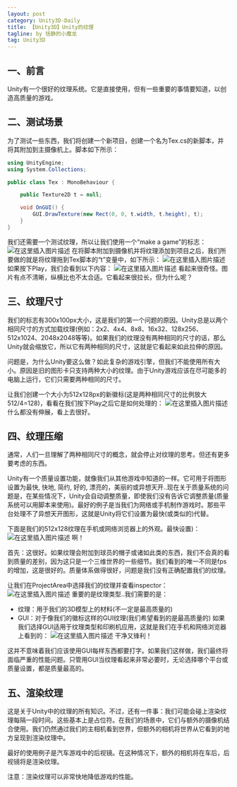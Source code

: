 ```yaml
---
layout: post
category: Unity3D-Daily
title: 【Unity3D】Unity的纹理
tagline: by 恬静的小魔龙
tag: Unity3D
---
```


## 一、前言
Unity有一个很好的纹理系统。它是直接使用，但有一些重要的事情要知道，以创造高质量的游戏。

## 二、测试场景
为了测试一些东西，我们将创建一个新项目，创建一个名为Tex.cs的新脚本，并将其附加到主摄像机上。脚本如下所示：

```csharp
using UnityEngine;
using System.Collections;

public class Tex : MonoBehaviour {

    public Texture2D t = null;

    void OnGUI() {
        GUI.DrawTexture(new Rect(0, 0, t.width, t.height), t);
    }
}
```
我们还需要一个测试纹理，所以让我们使用一个“make a game”的标志：
![在这里插入图片描述](https://imgconvert.csdnimg.cn/aHR0cHM6Ly9ub29idHV0cy5jb20vY29udGVudC91bml0eS90ZXh0dXJlcy9sb2dvLnBuZw)
在将脚本附加到摄像机并将纹理添加到项目之后，我们所要做的就是将纹理拖到Tex脚本的“t”变量中，如下所示：
![在这里插入图片描述](https://img-blog.csdnimg.cn/20190703165534176.png?x-oss-process=image/watermark,type_ZmFuZ3poZW5naGVpdGk,shadow_10,text_aHR0cHM6Ly9ibG9nLmNzZG4ubmV0L3E3NjQ0MjQ1Njc=,size_16,color_FFFFFF,t_70)
如果按下Play，我们会看到以下内容：
![在这里插入图片描述](https://img-blog.csdnimg.cn/20190703165545706.png)
看起来很奇怪。图片有点不清晰，纵横比也不太合适。它看起来很拉长，但为什么呢？

## 三、纹理尺寸
我们的标志有300x100px大小，这是我们的第一个问题的原因。Unity总是以两个相同尺寸的方式加载纹理(例如：2x2、4x4、8x8、16x32、128x256、512x1024、2048x2048等等)。如果我们的纹理没有两种相同的尺寸的话，那么Unity就会缩放它，所以它有两种相同的尺寸，这就是它看起来如此拉伸的原因。

问题是，为什么Unity要这么做？如此复杂的游戏引擎，但我们不能使用所有大小。原因是旧的图形卡只支持两种大小的纹理。由于Unity游戏应该在尽可能多的电脑上运行，它们只需要两种相同的尺寸。

让我们创建一个大小为512x128px的新徽标(这是两种相同尺寸的比例放大512/4=128)，看看在我们按下Play之后它是如何处理的：
![在这里插入图片描述](https://img-blog.csdnimg.cn/20190703170347767.png)
什么都没有伸展，看上去很好。

## 四、纹理压缩
通常，人们一旦理解了两种相同尺寸的概念，就会停止对纹理的思考。但还有更多要考虑的东西。

Unity有一个质量设置功能，就像我们从其他游戏中知道的一样。它可用于将图形设置为最快, 快地, 简约, 好的, 漂亮的，美丽的或异想天开..现在关于质量系统的问题是，在某些情况下，Unity会自动调整质量，即使我们没有告诉它调整质量(质量系统可以用脚本来使用)。最好的例子是当我们为网络或手机制作游戏时。那些平台处理不了异想天开图形，这就是Unity将它们设置为最快(或类似的)代替。

下面是我们的512x128纹理在手机或网络浏览器上的外观。最快设置)：
![在这里插入图片描述](https://img-blog.csdnimg.cn/20190703170335112.png)
啊！

首先：这很好。如果纹理会附加到球员的帽子或诸如此类的东西，我们不会真的看到质量的差别，因为这只是一个三维世界的一些细节。我们看到的唯一不同是fps的增加，这是很好的。质量体系做得很好，问题是我们没有正确配置我们的纹理。

让我们在ProjectArea中选择我们的纹理并查看inspector：
![在这里插入图片描述](https://img-blog.csdnimg.cn/20190703170414762.png?x-oss-process=image/watermark,type_ZmFuZ3poZW5naGVpdGk,shadow_10,text_aHR0cHM6Ly9ibG9nLmNzZG4ubmV0L3E3NjQ0MjQ1Njc=,size_16,color_FFFFFF,t_70)
重要的是纹理类型..我们需要的是：
- 纹理：用于我们的3D模型上的材料(不一定是最高质量的)
- GUI：对于像我们的徽标这样的GUI纹理(我们希望看到的是最高质量的)
如果我们选择GUI适用于纹理类型和印刷机应用，这就是我们在手机和网络浏览器上看到的：
![在这里插入图片描述](https://img-blog.csdnimg.cn/20190703170802763.png)
干净又锋利！

这并不意味着我们应该使用GUI每样东西都要打字。如果我们这样做，我们最终将面临严重的性能问题。只管用GUI当纹理看起来非常必要时，无论选择哪个平台或质量设置，都是质量最高的。

## 五、渲染纹理

这是关于Unity中的纹理的所有知识。不过，还有一件事：我们可能会碰上渲染纹理每隔一段时间。这些基本上是占位符。在我们的场景中，它们与额外的摄像机结合使用。我们仍然通过我们的主相机看到世界，但额外的相机将世界从它看到的地方呈现到渲染纹理中。

最好的使用例子是汽车游戏中的后视镜。在这种情况下，额外的相机将在车后，后视镜将是渲染纹理。

注意：渲染纹理可以非常快地降低游戏的性能。


